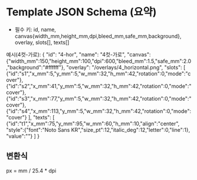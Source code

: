 # Template JSON Schema (요약)

- 필수 키: id, name, canvas{width_mm,height_mm,dpi,bleed_mm,safe_mm,background}, overlay, slots[], texts[]

예시(4컷-가로):
{
  "id": "4-hor",
  "name": "4컷-가로",
  "canvas": {"width_mm":150,"height_mm":100,"dpi":600,"bleed_mm":1.5,"safe_mm":2.0,"background":"#ffffff"},
  "overlay": "/overlays/4_horizontal.png",
  "slots": [
    {"id":"s1","x_mm":5,"y_mm":5,"w_mm":32,"h_mm":42,"rotation":0,"mode":"cover"},
    {"id":"s2","x_mm":41,"y_mm":5,"w_mm":32,"h_mm":42,"rotation":0,"mode":"cover"},
    {"id":"s3","x_mm":77,"y_mm":5,"w_mm":32,"h_mm":42,"rotation":0,"mode":"cover"},
    {"id":"s4","x_mm":113,"y_mm":5,"w_mm":32,"h_mm":42,"rotation":0,"mode":"cover"}
  ],
  "texts": [
    {"id":"t1","x_mm":75,"y_mm":95,"w_mm":60,"h_mm":10,"align":"center",
     "style":{"font":"Noto Sans KR","size_pt":12,"italic_deg":12,"letter":0,"line":1},
     "value":""}
  ]
}

## 변환식
px = mm / 25.4 * dpi